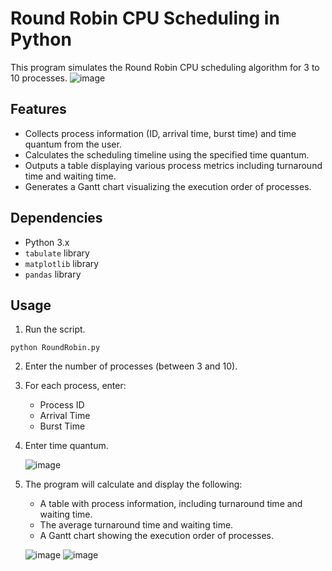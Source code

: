 # Round Robin CPU Scheduling in Python
This program simulates the Round Robin CPU scheduling algorithm for 3 to 10 processes. 
![image](https://github.com/ChannKK/rr-cpu-scheduling/assets/91399951/890d1e36-5e31-45a7-a534-47a9735e6edb)


## Features

- Collects process information (ID, arrival time, burst time) and time quantum from the user.
- Calculates the scheduling timeline using the specified time quantum.
- Outputs a table displaying various process metrics including turnaround time and waiting time.
- Generates a Gantt chart visualizing the execution order of processes.

## Dependencies

- Python 3.x
- `tabulate` library
- `matplotlib` library
- `pandas` library

## Usage
1. Run the script.
```
python RoundRobin.py
```
2. Enter the number of processes (between 3 and 10).
3. For each process, enter:
   - Process ID
   - Arrival Time
   - Burst Time
4. Enter time quantum.
   
   ![image](https://github.com/ChannKK/rr-cpu-scheduling/assets/91399951/11d84a74-9e19-4681-a5da-1c5ca252826e)
6. The program will calculate and display the following:
   - A table with process information, including turnaround time and waiting time.
   - The average turnaround time and waiting time.
   - A Gantt chart showing the execution order of processes.
     
   ![image](https://github.com/ChannKK/rr-cpu-scheduling/assets/91399951/0f5aff6b-2ccd-43bd-b267-eb21d7da3c48)
  ![image](https://github.com/ChannKK/rr-cpu-scheduling/assets/91399951/7b3951da-53f9-4eb6-9389-62392b8963b8)


